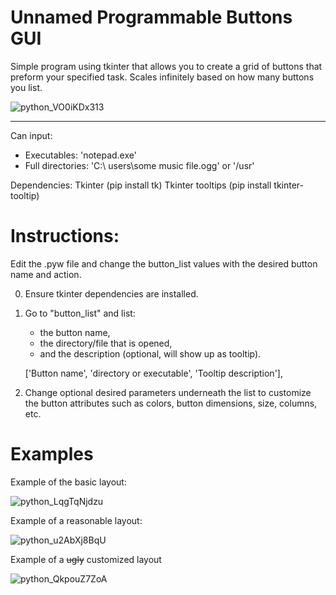 # Unnamed Programmable Buttons GUI
Simple program using tkinter that allows you to create a grid of buttons that preform your specified task. 
Scales infinitely based on how many buttons you list.

![python_VO0iKDx313](https://github.com/user-attachments/assets/302b7774-8eff-4a83-b728-5e48460271e3)



----
Can input: 
- Executables: 'notepad.exe'
- Full directories: 'C:\ users\some music file.ogg'     or   '/usr'

Dependencies: 
Tkinter (pip install tk)
Tkinter tooltips (pip install tkinter-tooltip)

# Instructions: 
Edit the .pyw file and change the button_list values with the desired button name and action. 

0) Ensure tkinter dependencies are installed. 
1) Go to "button_list" and list:
    - the button name, 
    - the directory/file that is opened, 
    - and the description (optional, will show up as tooltip). 

    ['Button name', 'directory or executable', 'Tooltip description'],

2) Change optional desired parameters underneath the list to customize the button attributes such as colors, button dimensions, size, columns, etc. 


# Examples

Example of the basic layout: 

![python_LqgTqNjdzu](https://github.com/user-attachments/assets/12379886-a10c-4ff6-8230-3c0046d4c472)

Example of a reasonable layout:

![python_u2AbXj8BqU](https://github.com/user-attachments/assets/d6f9c6ec-1d73-4bb6-b832-ca63787caf4a)




Example of a ~~ugly~~ customized layout 

![python_QkpouZ7ZoA](https://github.com/user-attachments/assets/2d362e13-e458-4ded-b24b-412ffded7d2c)
